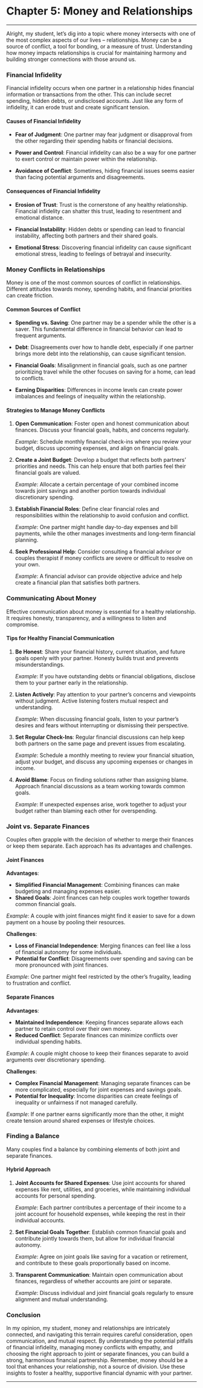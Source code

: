 # Chapter 5: Money and Relationships

---

Alright, my student, let’s dig into a topic where money intersects with one of the most complex aspects of our lives – relationships. Money can be a source of conflict, a tool for bonding, or a measure of trust. Understanding how money impacts relationships is crucial for maintaining harmony and building stronger connections with those around us.

### Financial Infidelity

Financial infidelity occurs when one partner in a relationship hides financial information or transactions from the other. This can include secret spending, hidden debts, or undisclosed accounts. Just like any form of infidelity, it can erode trust and create significant tension.

#### Causes of Financial Infidelity

- **Fear of Judgment**: One partner may fear judgment or disapproval from the other regarding their spending habits or financial decisions.
  
- **Power and Control**: Financial infidelity can also be a way for one partner to exert control or maintain power within the relationship.

- **Avoidance of Conflict**: Sometimes, hiding financial issues seems easier than facing potential arguments and disagreements.

#### Consequences of Financial Infidelity

- **Erosion of Trust**: Trust is the cornerstone of any healthy relationship. Financial infidelity can shatter this trust, leading to resentment and emotional distance.

- **Financial Instability**: Hidden debts or spending can lead to financial instability, affecting both partners and their shared goals.

- **Emotional Stress**: Discovering financial infidelity can cause significant emotional stress, leading to feelings of betrayal and insecurity.

### Money Conflicts in Relationships

Money is one of the most common sources of conflict in relationships. Different attitudes towards money, spending habits, and financial priorities can create friction.

#### Common Sources of Conflict

- **Spending vs. Saving**: One partner may be a spender while the other is a saver. This fundamental difference in financial behavior can lead to frequent arguments.

- **Debt**: Disagreements over how to handle debt, especially if one partner brings more debt into the relationship, can cause significant tension.

- **Financial Goals**: Misalignment in financial goals, such as one partner prioritizing travel while the other focuses on saving for a home, can lead to conflicts.

- **Earning Disparities**: Differences in income levels can create power imbalances and feelings of inequality within the relationship.

#### Strategies to Manage Money Conflicts

1. **Open Communication**: Foster open and honest communication about finances. Discuss your financial goals, habits, and concerns regularly.

   *Example*: Schedule monthly financial check-ins where you review your budget, discuss upcoming expenses, and align on financial goals.

2. **Create a Joint Budget**: Develop a budget that reflects both partners’ priorities and needs. This can help ensure that both parties feel their financial goals are valued.

   *Example*: Allocate a certain percentage of your combined income towards joint savings and another portion towards individual discretionary spending.

3. **Establish Financial Roles**: Define clear financial roles and responsibilities within the relationship to avoid confusion and conflict.

   *Example*: One partner might handle day-to-day expenses and bill payments, while the other manages investments and long-term financial planning.

4. **Seek Professional Help**: Consider consulting a financial advisor or couples therapist if money conflicts are severe or difficult to resolve on your own.

   *Example*: A financial advisor can provide objective advice and help create a financial plan that satisfies both partners.

### Communicating About Money

Effective communication about money is essential for a healthy relationship. It requires honesty, transparency, and a willingness to listen and compromise.

#### Tips for Healthy Financial Communication

1. **Be Honest**: Share your financial history, current situation, and future goals openly with your partner. Honesty builds trust and prevents misunderstandings.

   *Example*: If you have outstanding debts or financial obligations, disclose them to your partner early in the relationship.

2. **Listen Actively**: Pay attention to your partner’s concerns and viewpoints without judgment. Active listening fosters mutual respect and understanding.

   *Example*: When discussing financial goals, listen to your partner’s desires and fears without interrupting or dismissing their perspective.

3. **Set Regular Check-Ins**: Regular financial discussions can help keep both partners on the same page and prevent issues from escalating.

   *Example*: Schedule a monthly meeting to review your financial situation, adjust your budget, and discuss any upcoming expenses or changes in income.

4. **Avoid Blame**: Focus on finding solutions rather than assigning blame. Approach financial discussions as a team working towards common goals.

   *Example*: If unexpected expenses arise, work together to adjust your budget rather than blaming each other for overspending.

### Joint vs. Separate Finances

Couples often grapple with the decision of whether to merge their finances or keep them separate. Each approach has its advantages and challenges.

#### Joint Finances

**Advantages**:
- **Simplified Financial Management**: Combining finances can make budgeting and managing expenses easier.
- **Shared Goals**: Joint finances can help couples work together towards common financial goals.

*Example*: A couple with joint finances might find it easier to save for a down payment on a house by pooling their resources.

**Challenges**:
- **Loss of Financial Independence**: Merging finances can feel like a loss of financial autonomy for some individuals.
- **Potential for Conflict**: Disagreements over spending and saving can be more pronounced with joint finances.

*Example*: One partner might feel restricted by the other’s frugality, leading to frustration and conflict.

#### Separate Finances

**Advantages**:
- **Maintained Independence**: Keeping finances separate allows each partner to retain control over their own money.
- **Reduced Conflict**: Separate finances can minimize conflicts over individual spending habits.

*Example*: A couple might choose to keep their finances separate to avoid arguments over discretionary spending.

**Challenges**:
- **Complex Financial Management**: Managing separate finances can be more complicated, especially for joint expenses and savings goals.
- **Potential for Inequality**: Income disparities can create feelings of inequality or unfairness if not managed carefully.

*Example*: If one partner earns significantly more than the other, it might create tension around shared expenses or lifestyle choices.

### Finding a Balance

Many couples find a balance by combining elements of both joint and separate finances.

#### Hybrid Approach

1. **Joint Accounts for Shared Expenses**: Use joint accounts for shared expenses like rent, utilities, and groceries, while maintaining individual accounts for personal spending.

   *Example*: Each partner contributes a percentage of their income to a joint account for household expenses, while keeping the rest in their individual accounts.

2. **Set Financial Goals Together**: Establish common financial goals and contribute jointly towards them, but allow for individual financial autonomy.

   *Example*: Agree on joint goals like saving for a vacation or retirement, and contribute to these goals proportionally based on income.

3. **Transparent Communication**: Maintain open communication about finances, regardless of whether accounts are joint or separate.

   *Example*: Discuss individual and joint financial goals regularly to ensure alignment and mutual understanding.

### Conclusion

In my opinion, my student, money and relationships are intricately connected, and navigating this terrain requires careful consideration, open communication, and mutual respect. By understanding the potential pitfalls of financial infidelity, managing money conflicts with empathy, and choosing the right approach to joint or separate finances, you can build a strong, harmonious financial partnership. Remember, money should be a tool that enhances your relationship, not a source of division. Use these insights to foster a healthy, supportive financial dynamic with your partner.

---